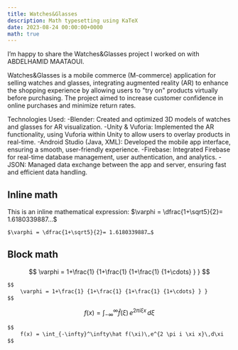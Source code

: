 ```yaml
---
title: Watches&Glasses
description: Math typesetting using KaTeX
date: 2023-08-24 00:00:00+0000
math: true
---
```


I’m happy to share the Watches&Glasses project I worked on with ABDELHAMID MAATAOUI.

Watches&Glasses is a mobile commerce (M-commerce) application for selling watches and glasses, integrating augmented reality (AR) to enhance the shopping experience by allowing users to "try on" products virtually before purchasing. The project aimed to increase customer confidence in online purchases and minimize return rates.

Technologies Used:
-Blender: Created and optimized 3D models of watches and glasses for AR visualization.
-Unity & Vuforia: Implemented the AR functionality, using Vuforia within Unity to allow users to overlay products in real-time.
-Android Studio (Java, XML): Developed the mobile app interface, ensuring a smooth, user-friendly experience.
-Firebase: Integrated Firebase for real-time database management, user authentication, and analytics.
-JSON: Managed data exchange between the app and server, ensuring fast and efficient data handling.
## Inline math

This is an inline mathematical expression: $\varphi = \dfrac{1+\sqrt5}{2}= 1.6180339887…$

```markdown
$\varphi = \dfrac{1+\sqrt5}{2}= 1.6180339887…$
```

## Block math

$$
    \varphi = 1+\frac{1} {1+\frac{1} {1+\frac{1} {1+\cdots} } } 
$$

```markdown
$$
    \varphi = 1+\frac{1} {1+\frac{1} {1+\frac{1} {1+\cdots} } } 
$$
```

$$
    f(x) = \int_{-\infty}^\infty\hat f(\xi)\,e^{2 \pi i \xi x}\,d\xi
$$

```markdown
$$
    f(x) = \int_{-\infty}^\infty\hat f(\xi)\,e^{2 \pi i \xi x}\,d\xi
$$
```